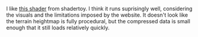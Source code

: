I like [this shader](https://www.shadertoy.com/view/flc3Rn) from shadertoy. I think it runs suprisingly well, considering the visuals and the limitations imposed by the website. It doesn't look like the terrain heightmap is fully procedural, but the compressed data is small enough that it still loads relatively quickly.